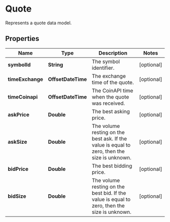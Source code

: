 

# Quote

Represents a quote data model.

## Properties

Name | Type | Description | Notes
------------ | ------------- | ------------- | -------------
**symbolId** | **String** | The symbol identifier. |  [optional]
**timeExchange** | **OffsetDateTime** | The exchange time of the quote. |  [optional]
**timeCoinapi** | **OffsetDateTime** | The CoinAPI time when the quote was received. |  [optional]
**askPrice** | **Double** | The best asking price. |  [optional]
**askSize** | **Double** | The volume resting on the best ask. If the value is equal to zero, then the size is unknown. |  [optional]
**bidPrice** | **Double** | The best bidding price. |  [optional]
**bidSize** | **Double** | The volume resting on the best bid. If the value is equal to zero, then the size is unknown. |  [optional]



